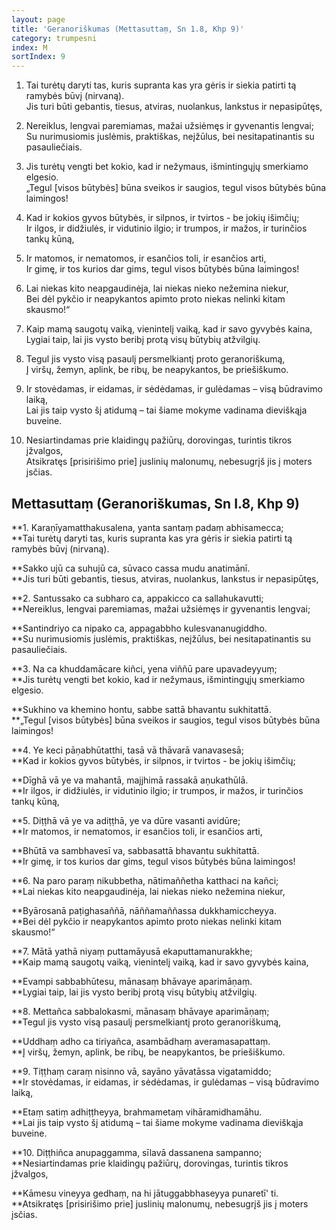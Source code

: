 ```yaml
---
layout: page
title: 'Geranoriškumas (Mettasuttaṃ, Sn 1.8, Khp 9)'
category: trumpesni
index: M
sortIndex: 9
---
```

1. Tai turėtų daryti tas, kuris supranta kas yra gėris ir siekia patirti tą ramybės būvį (nirvaną).<br /> Jis turi būti gebantis, tiesus, atviras, nuolankus, lankstus ir nepasipūtęs,</p>
2. Nereiklus, lengvai paremiamas, mažai užsiėmęs ir gyvenantis lengvai;<br /> Su nurimusiomis juslėmis, praktiškas, neįžūlus, bei nesitapatinantis su pasauliečiais.</p>
3. Jis turėtų vengti bet kokio, kad ir nežymaus, išmintingųjų smerkiamo elgesio.<br /> „Tegul \[visos būtybės] būna sveikos ir saugios, tegul visos būtybės būna laimingos!</p>
4. Kad ir kokios gyvos būtybės, ir silpnos, ir tvirtos - be jokių išimčių;<br /> Ir ilgos, ir didžiulės, ir vidutinio ilgio; ir trumpos, ir mažos, ir turinčios tankų kūną,</p>
5. Ir matomos, ir nematomos, ir esančios toli, ir esančios arti,<br /> Ir gimę, ir tos kurios dar gims, tegul visos būtybės būna laimingos!</p>
6. Lai niekas kito neapgaudinėja, lai niekas nieko nežemina niekur,<br /> Bei dėl pykčio ir neapykantos apimto proto niekas nelinki kitam skausmo!“</p>
7. Kaip mamą saugotų vaiką, vienintelį vaiką, kad ir savo gyvybės kaina,<br /> Lygiai taip, lai jis vysto beribį protą visų būtybių atžvilgių.</p>
8. Tegul jis vysto visą pasaulį persmelkiantį proto geranoriškumą,<br /> Į viršų, žemyn, aplink, be ribų, be neapykantos, be priešiškumo.</p>
9. Ir stovėdamas, ir eidamas, ir sėdėdamas, ir gulėdamas – visą būdravimo laiką,<br /> Lai jis taip vysto šį atidumą – tai šiame mokyme vadinama dieviškąja buveine.</p>
10. Nesiartindamas prie klaidingų pažiūrų, dorovingas, turintis tikros įžvalgos,<br /> Atsikratęs \[prisirišimo prie] juslinių malonumų, nebesugrįš jis į moters įsčias.</p>

## Mettasuttaṃ (Geranoriškumas, Sn I.8, Khp 9)

**1. Karaṇīyamatthakusalena, yanta santaṃ padaṃ abhisamecca;<br /> **Tai turėtų daryti tas, kuris supranta kas yra gėris ir siekia patirti tą ramybės būvį (nirvaną).

**Sakko ujū ca suhujū ca, sūvaco cassa mudu anatimānī.<br /> **Jis turi būti gebantis, tiesus, atviras, nuolankus, lankstus ir nepasipūtęs,

**2. Santussako ca subharo ca, appakicco ca sallahukavutti;<br /> **Nereiklus, lengvai paremiamas, mažai užsiėmęs ir gyvenantis lengvai;

**Santindriyo ca nipako ca, appagabbho kulesvananugiddho.<br /> **Su nurimusiomis juslėmis, praktiškas, neįžūlus, bei nesitapatinantis su pasauliečiais.

**3. Na ca khuddamācare kiñci, yena viññū pare upavadeyyuṃ;<br /> **Jis turėtų vengti bet kokio, kad ir nežymaus, išmintingųjų smerkiamo elgesio.

**Sukhino va khemino hontu, sabbe sattā bhavantu sukhitattā.<br /> **„Tegul \[visos būtybės] būna sveikos ir saugios, tegul visos būtybės būna laimingos!

**4. Ye keci pāṇabhūtatthi, tasā vā thāvarā vanavasesā;<br /> **Kad ir kokios gyvos būtybės, ir silpnos, ir tvirtos - be jokių išimčių;

**Dīghā vā ye va mahantā, majjhimā rassakā aṇukathūlā.<br /> **Ir ilgos, ir didžiulės, ir vidutinio ilgio; ir trumpos, ir mažos, ir turinčios tankų kūną,

**5. Diṭṭhā vā ye va adiṭṭhā, ye va dūre vasanti avidūre;<br /> **Ir matomos, ir nematomos, ir esančios toli, ir esančios arti,

**Bhūtā va sambhavesī va, sabbasattā bhavantu sukhitattā.<br /> **Ir gimę, ir tos kurios dar gims, tegul visos būtybės būna laimingos!

**6. Na paro paraṃ nikubbetha, nātimaññetha katthaci na kañci;<br /> **Lai niekas kito neapgaudinėja, lai niekas nieko nežemina niekur,

**Byārosanā paṭighasaññā, nāññamaññassa dukkhamiccheyya.<br /> **Bei dėl pykčio ir neapykantos apimto proto niekas nelinki kitam skausmo!“

**7. Mātā yathā niyaṃ puttamāyusā ekaputtamanurakkhe;<br />**Kaip mamą saugotų vaiką, vienintelį vaiką, kad ir savo gyvybės kaina,

**Evampi sabbabhūtesu, mānasaṃ bhāvaye aparimāṇaṃ.<br /> **Lygiai taip, lai jis vysto beribį protą visų būtybių atžvilgių.

**8. Mettañca sabbalokasmi, mānasaṃ bhāvaye aparimāṇaṃ;<br /> **Tegul jis vysto visą pasaulį persmelkiantį proto geranoriškumą,

**Uddhaṃ adho ca tiriyañca, asambādhaṃ averamasapattaṃ.<br /> **Į viršų, žemyn, aplink, be ribų, be neapykantos, be priešiškumo.

**9. Tiṭṭhaṃ caraṃ nisinno vā, sayāno yāvatāssa vigatamiddo;<br /> **Ir stovėdamas, ir eidamas, ir sėdėdamas, ir gulėdamas – visą būdravimo laiką,

**Etaṃ satiṃ adhiṭṭheyya, brahmametaṃ vihāramidhamāhu.<br /> **Lai jis taip vysto šį atidumą – tai šiame mokyme vadinama dieviškąja buveine.

**10. Diṭṭhiñca anupaggamma, sīlavā dassanena sampanno;<br /> **Nesiartindamas prie klaidingų pažiūrų, dorovingas, turintis tikros įžvalgos,

**Kāmesu vineyya gedhaṃ, na hi jātuggabbhaseyya punaretī' ti.<br /> **Atsikratęs \[prisirišimo prie] juslinių malonumų, nebesugrįš jis į moters įsčias.
